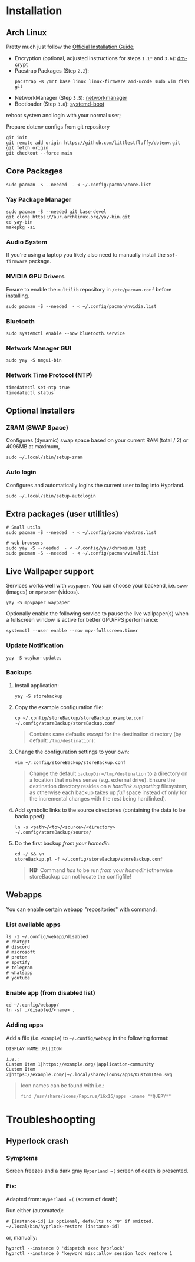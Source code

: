 # Installation

## Arch Linux

Pretty much just follow the [Official Installation Guide](https://wiki.archlinux.org/title/Installation_guide);

- Encryption (optional, adjusted instructions for steps `1.1*` and `3.6`): [dm-crypt](https://wiki.archlinux.org/title/Dm-crypt/Device_encryption)
- Pacstrap Packages (Step `2.2`):
  ```shell
  pacstrap -K /mnt base linux linux-firmware amd-ucode sudo vim fish git
  ```
- NetworkManager (Step `3.5`): [networkmanager](https://wiki.archlinux.org/title/NetworkManager)
- Bootloader (Step `3.8`): [systemd-boot](https://wiki.archlinux.org/title/Systemd-boot)

reboot system and login with your normal user;

Prepare dotenv configs from git repository
```shell
git init
git remote add origin https://github.com/littlestfluffy/dotenv.git
git fetch origin
git checkout --force main
```

## Core Packages

```shell
sudo pacman -S --needed  - < ~/.config/pacman/core.list
```

### Yay Package Manager

```shell
sudo pacman -S --needed git base-devel 
git clone https://aur.archlinux.org/yay-bin.git
cd yay-bin 
makepkg -si
```

### Audio System

If you're using a laptop you likely also need to manually install the `sof-firmware` package.

### NVIDIA GPU Drivers

Ensure to enable the `multilib` repository in `/etc/pacman.conf` before installing.

```shell
sudo pacman -S --needed  - < ~/.config/pacman/nvidia.list
```

### Bluetooth

```shell
sudo systemctl enable --now bluetooth.service
```


### Network Manager GUI

```shell
sudo yay -S nmgui-bin
```

### Network Time Protocol (NTP)

```shell
timedatectl set-ntp true
timedatectl status
```

## Optional Installers

### ZRAM (SWAP Space)

Configures (dynamic) swap space based on your current RAM (total / 2) or 4096MB at maximum,

```shell
sudo ~/.local/sbin/setup-zram
```

### Auto login

Configures and automatically logins the current user to log into Hyprland.

```shell
sudo ~/.local/sbin/setup-autologin
```

## Extra packages (user utilities)

```shell
# Small utils
sudo pacman -S --needed  - < ~/.config/pacman/extras.list

# web browsers
sudo yay -S --needed  - < ~/.config/yay/chromium.list
sudo pacman -S --needed  - < ~/.config/pacman/vivaldi.list
```


## Live Wallpaper support

Services works well with `waypaper`. You can choose your backend, i.e. `swww` (images) or `mpvpaper` (videos).

```shell
yay -S mpvpaper waypaper
```

Optionally enable the following service to pause the live wallpaper(s) when a fullscreen window is active for better GPU/FPS performance:
```shell
systemctl --user enable --now mpv-fullscreen.timer
```

### Update Notification

```shell
yay -S waybar-updates
```

### Backups

1. Install application:

	```shell
	yay -S storebackup
	```

2. Copy the example configuration file:

	```shell
	cp ~/.config/storeBackup/storeBackup.example.conf ~/.config/storeBackup/storeBackup.conf
	```

	> Contains sane defaults _except_ for the destination directory (by default: `/tmp/destination`):


3. Change the configuration settings to your own:

	```shell
	vim ~/.config/storeBackup/storeBackup.conf
	```

	> Change the default `backupDir=/tmp/destination` to a directory on a location that makes sense (e.g. external drive). Ensure the destination directory resides on a _hardlink supporting_ filesystem, as otherwise each backup takes up _full_ space instead of only for the incremental changes with the rest being hardlinked).

4. Add symbolic links to the source directories (containing the data to be backupped):

	```
	ln -s <path>/<to>/<source>/<directory> ~/.config/storeBackup/source/
	```

5. Do the first backup _from your homedir_:
	
	```shell
	cd ~/ && \n
	storeBackup.pl -f ~/.config/storeBackup/storeBackup.conf
	```
	
	> **NB:** Command _has_ to be run _from your homedir_ (otherwise storeBackup can not locate the configfile!


## Webapps

You can enable certain webapp "repositories" with command:

### List available apps

```shell
ls -1 ~/.config/webapp/disabled
# chatgpt
# discord
# microsoft
# proton
# spotify
# telegram
# whatsapp
# youtube
```

### Enable app (from disabled list)

```shell
cd ~/.config/webapp/
ln -sf ./disabled/<name> .
```

### Adding apps

Add a file (i.e. `example`) to `~/.config/webapp` in the following format:

```shell
DISPLAY NAME|URL|ICON

i.e.:
Custom Item 1|https://example.org/|application-community
Custom Item 2|https://example.com/|~/.local/share/icons/apps/CustomItem.svg
```

> Icon names can be found with i.e.:
>
> ```shell
> find /usr/share/icons/Papirus/16x16/apps -iname "*QUERY*"
> ```

# Troubleshoopting

## Hyperlock crash

### Symptoms

Screen freezes and a dark gray `Hyperland =(` screen of death is presented.

### Fix:

Adapted from: `Hyperland =(` (screen of death)

Run either (automated):
```shell
# [instance-id] is optional, defaults to "0" if omitted.
~/.local/bin/hyprlock-restore [instance-id]
```

or, manually:

```shell
hyprctl --instance 0 'dispatch exec hyprlock'
hyprctl --instance 0 'keyword misc:allow_session_lock_restore 1
```
